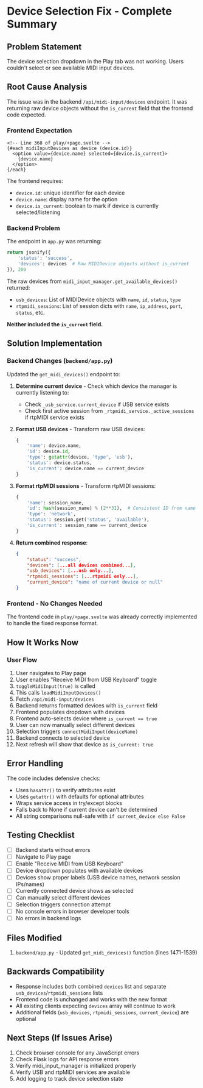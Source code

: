 # Device Selection Fix - Complete Summary

## Problem Statement
The device selection dropdown in the Play tab was not working. Users couldn't select or see available MIDI input devices.

## Root Cause Analysis
The issue was in the backend `/api/midi-input/devices` endpoint. It was returning raw device objects without the `is_current` field that the frontend code expected.

### Frontend Expectation
```svelte
<!-- Line 368 of play/+page.svelte -->
{#each midiInputDevices as device (device.id)}
  <option value={device.name} selected={device.is_current}>
    {device.name}
  </option>
{/each}
```

The frontend requires:
- `device.id`: unique identifier for each device
- `device.name`: display name for the option
- `device.is_current`: boolean to mark if device is currently selected/listening

### Backend Problem
The endpoint in `app.py` was returning:
```python
return jsonify({
    'status': 'success',
    'devices': devices  # Raw MIDIDevice objects without is_current
}), 200
```

The raw devices from `midi_input_manager.get_available_devices()` returned:
- `usb_devices`: List of MIDIDevice objects with `name`, `id`, `status`, `type`
- `rtpmidi_sessions`: List of session dicts with `name`, `ip_address`, `port`, `status`, etc.

**Neither included the `is_current` field.**

## Solution Implementation

### Backend Changes (`backend/app.py`)

Updated the `get_midi_devices()` endpoint to:

1. **Determine current device** - Check which device the manager is currently listening to:
   - Check `_usb_service.current_device` if USB service exists
   - Check first active session from `_rtpmidi_service._active_sessions` if rtpMIDI service exists

2. **Format USB devices** - Transform raw USB devices:
   ```python
   {
       'name': device.name,
       'id': device.id,
       'type': getattr(device, 'type', 'usb'),
       'status': device.status,
       'is_current': device.name == current_device
   }
   ```

3. **Format rtpMIDI sessions** - Transform rtpMIDI sessions:
   ```python
   {
       'name': session_name,
       'id': hash(session_name) % (2**31),  # Consistent ID from name
       'type': 'network',
       'status': session.get('status', 'available'),
       'is_current': session_name == current_device
   }
   ```

4. **Return combined response**:
   ```json
   {
       "status": "success",
       "devices": [...all devices combined...],
       "usb_devices": [...usb only...],
       "rtpmidi_sessions": [...rtpmidi only...],
       "current_device": "name of current device or null"
   }
   ```

### Frontend - No Changes Needed
The frontend code in `play/+page.svelte` was already correctly implemented to handle the fixed response format.

## How It Works Now

### User Flow
1. User navigates to Play page
2. User enables "Receive MIDI from USB Keyboard" toggle
3. `toggleMidiInput(true)` is called
4. This calls `loadMidiInputDevices()`
5. Fetch `/api/midi-input/devices`
6. Backend returns formatted devices with `is_current` field
7. Frontend populates dropdown with devices
8. Frontend auto-selects device where `is_current == true`
9. User can now manually select different devices
10. Selection triggers `connectMidiInput(deviceName)`
11. Backend connects to selected device
12. Next refresh will show that device as `is_current: true`

## Error Handling
The code includes defensive checks:
- Uses `hasattr()` to verify attributes exist
- Uses `getattr()` with defaults for optional attributes
- Wraps service access in try/except blocks
- Falls back to None if current device can't be determined
- All string comparisons null-safe with `if current_device else False`

## Testing Checklist
- [ ] Backend starts without errors
- [ ] Navigate to Play page
- [ ] Enable "Receive MIDI from USB Keyboard"
- [ ] Device dropdown populates with available devices
- [ ] Devices show proper labels (USB device names, network session IPs/names)
- [ ] Currently connected device shows as selected
- [ ] Can manually select different devices
- [ ] Selection triggers connection attempt
- [ ] No console errors in browser developer tools
- [ ] No errors in backend logs

## Files Modified
1. `backend/app.py` - Updated `get_midi_devices()` function (lines 1471-1539)

## Backwards Compatibility
- Response includes both combined `devices` list and separate `usb_devices`/`rtpmidi_sessions` lists
- Frontend code is unchanged and works with the new format
- All existing clients expecting `devices` array will continue to work
- Additional fields (`usb_devices`, `rtpmidi_sessions`, `current_device`) are optional

## Next Steps (If Issues Arise)
1. Check browser console for any JavaScript errors
2. Check Flask logs for API response errors
3. Verify midi_input_manager is initialized properly
4. Verify USB and rtpMIDI services are available
5. Add logging to track device selection state
